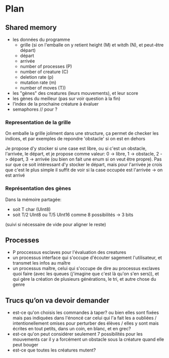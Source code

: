 # Plan

## Shared memory

- les données du programme
  - grille (si on l'emballe on y retient height (M) et witdh (N), et peut-être départ)
  - départ
  - arrivée
  - number of processes (P)
  - number of creature (C)
  - deletion rate (p)
  - mutation rate (m)
  - number of moves (T))
- les "gènes" des creatures (leurs mouvements), et leur score
- les gènes du meilleur (pas sur voir question à la fin)
- l’index de la prochaine créature à évaluer
- semaphores // pour ?

### Representation de la grille

On emballe la grille joliment dans une structure, ça permet de checker les indices, et par exemples de repondre 'obstacle' si on est en dehors

Je propose d'y stocker si une case est libre, ou si c'est un obstacle, l'arrivée, le départ, et je propose comme valeur: 0 -> libre, 1 -> obstacle, 2 -> départ, 3 -> arrivée (ou bien on fait une enum si on veut être propre). Pas sur que ce soit intéressant d'y stocker le départ, mais pour l'arrivée je crois que c'est le plus simple il suffit de voir si la case occupée est l'arrivée -> on est arrivé

### Représentation des gènes

Dans la mémoire partagée:
- soit T char (UInt8)
- soit T/2 UInt8 ou T/5 UInt16 comme 8 possibilités -> 3 bits

(suivi si nécessaire de vide pour aligner le reste)

## Processes

- P proccessus esclaves pour l'évaluation des creatures
- un processus interface qui s'occupe d'écouter sagement l'utilisateur, et transmet les infos au maître
- un processus maître, celui qui s'occupe de dire au processus exclaves quoi faire (avec les queues (j'imagine que c'est là qu'on s'en sers)), et qui gère la création de plusieurs générations, le tri, et autre chose du genre

## Trucs qu’on va devoir demander

- est-ce qu'on choisis les commandes à taper? ou bien elles sont fixées mais pas indiquées dans l'énoncé car celui qui l'a fait les a oubliées / intentionellement omises pour perturber des élèves / elles y sont mais écrites en tout petits, dans un coin, en blanc, et en grec?
- est-ce qu'on peut considérer seulement 7 possibilités pour les mouvements car il y a forcément un obstacle sous la créature quand elle peut bouger
- est-ce que toutes les créatures mutent?
